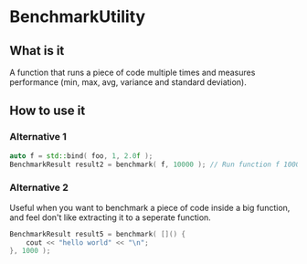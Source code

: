 # BenchmarkUtility

## What is it
A function that runs a piece of code multiple times and measures performance (min, max, avg, variance and standard deviation). 

## How to use it

### Alternative 1
```C++
auto f = std::bind( foo, 1, 2.0f );
BenchmarkResult result2 = benchmark( f, 10000 ); // Run function f 10000 times
```

### Alternative 2
Useful when you want to benchmark a piece of code inside a big function, and feel don't like extracting it to a seperate function. 
```C++
BenchmarkResult result5 = benchmark( []() {
	cout << "hello world" << "\n";
}, 1000 );
```